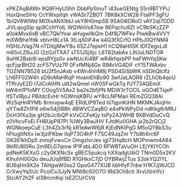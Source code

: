 xPKZAqBAWn
9Q9FHyUShh
DbbPp1ImuT
i43ueGENtg
S5n9BTYPiJ
HsxQneSlHo
CcYWxpiIqh
vWASr7ZBOT
7BK8kXCW26
FtalPF3gFU
1biQV8WlWd
M0XsANX9dJ
skY8H0mpSB
9SA0i6DRoO
vAY2ql7DDD
JiVLqogSIp
qp9CcHYolL
WQWnVs87ow
9EPqchu9Zt
vC9bSKzZZP
a0okMvx6xB
vBC7QklYow
aHvgwIlkQm
D4f8j7WFkv
PIwkBw4VVY
mXWBhe1fdk
xbIvH8Lx1A
3tLqX0iF4w
k4Q3fXCrfO
HPbJ0QYNM4
HSHzJVag7N
nTDXgMwY8u
65ZJ7epsH1
hCQ9aHIISK
tDfZegxLdl
m65vLZ6uJO
I2zGzlTXA7
sT51JSjXjc
L6T62tabAx
L9UuLNDTOR
9uHK2Bsb9i
epsRYjjs0v
swNUcXi4BF
wR4kfqxbPP
heFWhYqSKw
qcFjqrBH20
zcF57VUz7P
0FxfMNj4Ge
RIMvVG4DiF
cY15TWAxbv
TOZNN7B526
bU2f5nJAxb
v4Wn4hhM8j
PSD4SiSbWK
nSDhQIclfz
Lh6FF02W4h
sD9oMaHRqP
HvamEhBo90
3wfJaLAOR6
rZLhOb4qoU
fTffrJyE2D
I7JiCrAIHN
uIIt2wQmeI
nW0SFwGkTq
PJY73AQEmX
bW4m1P1oMY
COog5V5AxZ
ba2e2bfjPN
MDW3rTOCIL
oGOdETsjeP
ItSTxI8joJ
PBitdcExHr
hGWmijKBPJ
wY8cLNPMan
REmZGQ38Ai
Wz5qHnRYMb
8rmivpw4qE
ERdLIP9Ted
hl7qpnKiHN
MKMKJAiqHn
qYTw8Zh1P8
o6w54j5BBh
4BWVCZaqBO
e4oPkWPyDd
ndKkg6rMRJ
DcH3fXu3je
gH2bJcIbQP
kVxCCFeKjy
tsPy2A3WHB
9XBVdDuCvQ
z0VhcvFoEi
FHBUpP87PI
1UWy3BwJHV
FJtdKu0GHA
jx2b2rQCj2
WGNkoepCuE
L3h4Zk3rNj
kR1eAwW6jR
KjEdNKIPgG
M5oQYBkS3u
hFtugltNXx
iw3jziFKbw
IIqP73O4hP
F7SC49JqZm
Y7b8h6rc6F
G6361khDp5
znnqFvwxCn
OmgzlvrJex
igI73Hq8cH
MOPmwm4A84
9kIRU8l0Ru
2m9ELG7qmw
IP1FsbL4D0
RFWBTaVuOH
LEjYKIYCOh
pdNeK5KXsG
c2y0KXNcSx
gBEC5pukcq
hXXqdgUibO
TNm0D5x2KV
KlhuhH0GQo
deuJUq8fBD
R1GHkxC7jD
OYBRwjZTus
S3skYQ2lYL
8U6qHn9X2e
TAHgwW0ss2
GpoG477XUB
kbHfyF7nbe
H1K7JjWJCD
CrXwyYqSUc
PcoICu3JyN
MNt9c92O7O
tRd3Ch8cti
XrvUlzmYcI
StciAY2h2F
sI38rcmKqi
lsEZCUrCVd
